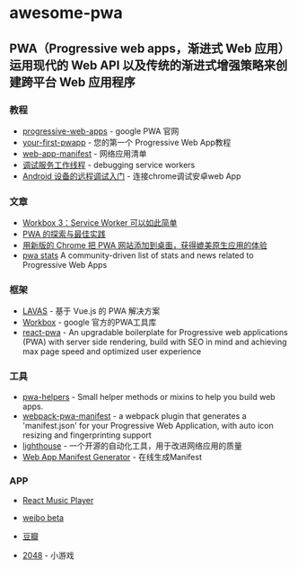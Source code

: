 # awesome-pwa

PWA（Progressive web apps，渐进式 Web 应用）运用现代的 Web API 以及传统的渐进式增强策略来创建跨平台 Web 应用程序
---

### 教程
* [progressive-web-apps][1] - google PWA 官网
* [your-first-pwapp][2]   - 您的第一个 Progressive Web App教程
* [web-app-manifest][3] - 网络应用清单
* [调试服务工作线程][4] - debugging service workers
* [Android 设备的远程调试入门][5] - 连接chrome调试安卓web App

### 文章
* [Workbox 3：Service Worker 可以如此简单][6]
* [PWA 的探索与最佳实践][7]
* [用新版的 Chrome 把 PWA 网站添加到桌面，获得媲美原生应用的体验][8]
* [pwa stats][9] A community-driven list of stats and news related to Progressive Web Apps


### 框架
* [LAVAS][10] - 基于 Vue.js 的 PWA 解决方案
* [Workbox][11] - google 官方的PWA工具库
* [react-pwa][12] - An upgradable boilerplate for Progressive web applications (PWA) with server side rendering, build with SEO in mind and achieving max page speed and optimized user experience

### 工具
* [pwa-helpers][13] - Small helper methods or mixins to help you build web apps.
* [webpack-pwa-manifest][14] -  a webpack plugin that generates a 'manifest.json' for your Progressive Web Application, with auto icon resizing and fingerprinting support
* [lighthouse][15] - 一个开源的自动化工具，用于改进网络应用的质量
* [Web App Manifest Generator][16] - 在线生成Manifest


### APP
* [React Music Player][17]
* [weibo beta][18]
* [豆瓣][19]
* [2048][20] - 小游戏


  [1]: https://developers.google.com/web/progressive-web-apps/
  [2]: https://developers.google.com/web/fundamentals/codelabs/your-first-pwapp/?hl=zh-cn
  [3]: https://developers.google.com/web/fundamentals/web-app-manifest/?hl=zh-cn
  [4]: https://developers.google.com/web/fundamentals/codelabs/debugging-service-workers/#_18
  [5]: https://developers.google.com/web/tools/chrome-devtools/remote-debugging/?hl=zh-cn
  [6]: http://taobaofed.org/blog/2018/08/08/workbox3/
  [7]: https://juejin.im/entry/5ae1861af265da0b886d1ea8
  [8]: https://sspai.com/post/43499
  [9]: https://www.pwastats.com/
  [10]: https://lavas.baidu.com/
  [11]: https://github.com/GoogleChrome/workbox
  [12]: https://www.reactpwa.com/
  [13]: https://github.com/polymer/pwa-helpers#readme
  [14]: https://www.npmjs.com/package/webpack-pwa-manifest
  [15]: https://developers.google.com/web/tools/lighthouse/
  [16]: https://app-manifest.firebaseapp.com/
  [17]: https://playlist.iondrimbafilho.me/
  [18]: https://m.weibo.cn/beta
  [19]: https://m.douban.com/
  [20]: https://games.redream.cn/2048/